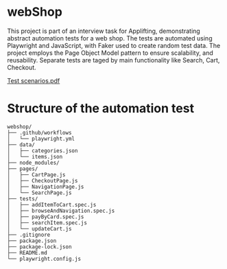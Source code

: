 ﻿# webShop
 
This project is part of an interview task for Applifting, demonstrating abstract automation tests for a web shop. The tests are automated using Playwright and JavaScript, with Faker used to create random test data. The project employs the Page Object Model pattern to ensure scalability, and reusability. Separate tests are taged by main functionality like Search, Cart, Checkout.

[Test scenarios.pdf](https://github.com/user-attachments/files/16194269/Test.scenarios.pdf)



# Structure of the automation test
```
webshop/
├── .github/workflows
│   └── playwright.yml
├── data/
│   ├── categories.json
│   └── items.json
├── node_modules/
├── pages/
│   ├── CartPage.js
│   ├── CheckoutPage.js
│   ├── NavigationPage.js
│   └── SearchPage.js
├── tests/
│   ├── addItemToCart.spec.js
│   ├── browseAndNavigation.spec.js
│   ├── payByCard.spec.js
│   ├── searchItem.spec.js
│   └── updateCart.js
├── .gitignore
├── package.json
├── package-lock.json
├── README.md
└── playwright.config.js
```
